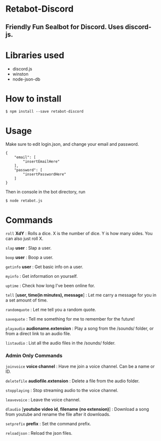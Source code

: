 # Retabot-Discord
## Friendly Fun Sealbot for Discord. Uses discord-js.



# Libraries used
- discord.js
- winston
- node-json-db


# How to install 
```
$ npm install --save retabot-discord
```

# Usage

Make sure to edit login.json, and change your email and password.

```
{
    "email": [
        "insertEmailHere"
    ],
    "password": [
        "insertPasswordHere"
    ]
}
```


Then in console in the bot directory, run
```
$ node retabot.js
```

# Commands

`roll` **XdY** : Rolls a dice. X is the number of dice. Y is how many sides. You can also just roll X.

`slap` **user** : Slap a user.

`boop` **user** : Boop a user.

`getinfo` **user** : Get basic info on a user.

`myinfo` : Get information on yourself.

`uptime` : Check how long I've been online for.

`tell` [**user, time(in minutes), message**] : Let me carry a message for you in a set amount of time.

`randomquote` : Let me tell you a random quote.

`savequote` : Tell me something for me to remember for the future!

`playaudio` **audioname.extension** : Play a song from the /sounds/ folder, or from a direct link to an audio file.

`listaudio` : List all the audio files in the /sounds/ folder.

### Admin Only Commands

`joinvoice` **voice channel** : Have me join a voice channel. Can be a name or ID.

`deletefile` **audiofile.extension** : Delete a file from the audio folder.

`stopplaying` : Stop streaming audio to the voice channel.

`leavevoice` : Leave the voice channel.

`dlaudio` [**youtube video id**, **filename (no extension)**] : Download a song from youtube and rename the file after it downloads.

`setprefix` **prefix** : Set the command prefix.

`reloadjson` : Reload the json files.


